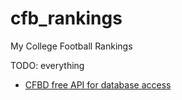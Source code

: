 # cfb_rankings
My College Football Rankings


TODO: everything

* [CFBD free API for database access](https://collegefootballdata.com/exporter/games)
